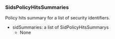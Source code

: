 ### SidsPolicyHitsSummaries
Policy hits summary for a list of security identifiers.

- sidSummaries: a list of SidPolicyHitsSummarys
  - None
